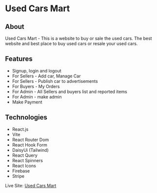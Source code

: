 # Used Cars Mart
## About
Used Cars Mart - This is a website to buy or sale the used cars. The best website and best place to buy used cars or resale your used cars.

## Features
* Signup, login and logout
* For Sellers - Add car, Manage Car
* For Sellers - Publish car to advertisements
* For Buyers - My Orders
* For Admin - All Sellers and buyers list and reported items
* For Admin - make admin
* Make Payment

## Technologies
* React.js
* Vite
* React Router Dom
* React Hook Form
* DaisyUi (Tailwind)
* React Query
* React Spinners
* React Icons
* Firebase
* Stripe

Live Site: [Used Cars Mart](https://used-cars-mart.web.app/)